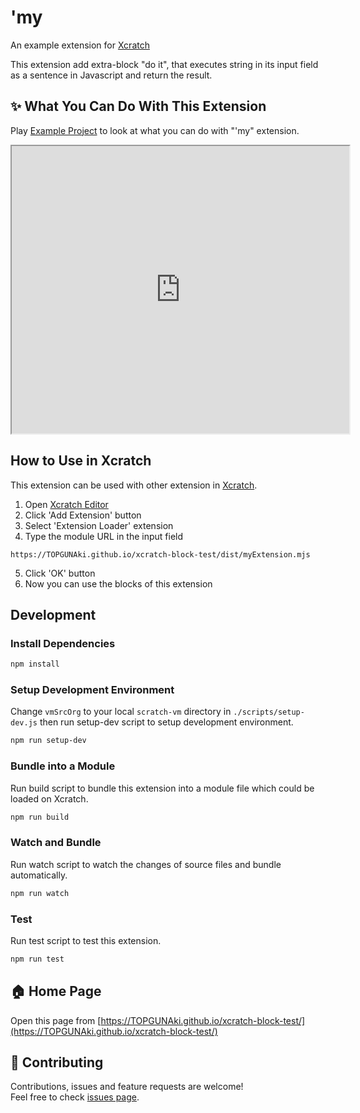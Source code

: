 # 'my
An example extension for [Xcratch](https://xcratch.github.io/)

This extension add extra-block "do it", that executes string in its input field as a sentence in Javascript and return the result.


## ✨ What You Can Do With This Extension

Play [Example Project](https://xcratch.github.io/editor/#https://TOPGUNAki.github.io/xcratch-block-test/projects/example.sb3) to look at what you can do with "'my" extension. 
<iframe src="https://xcratch.github.io/editor/player#https://TOPGUNAki.github.io/xcratch-block-test/projects/example.sb3" width="540px" height="460px"></iframe>


## How to Use in Xcratch

This extension can be used with other extension in [Xcratch](https://xcratch.github.io/). 
1. Open [Xcratch Editor](https://xcratch.github.io/editor)
2. Click 'Add Extension' button
3. Select 'Extension Loader' extension
4. Type the module URL in the input field 
```
https://TOPGUNAki.github.io/xcratch-block-test/dist/myExtension.mjs
```
5. Click 'OK' button
6. Now you can use the blocks of this extension


## Development

### Install Dependencies

```sh
npm install
```

### Setup Development Environment

Change ```vmSrcOrg``` to your local ```scratch-vm``` directory in ```./scripts/setup-dev.js``` then run setup-dev script to setup development environment.

```sh
npm run setup-dev
```

### Bundle into a Module

Run build script to bundle this extension into a module file which could be loaded on Xcratch.

```sh
npm run build
```

### Watch and Bundle

Run watch script to watch the changes of source files and bundle automatically.

```sh
npm run watch
```

### Test

Run test script to test this extension.

```sh
npm run test
```


## 🏠 Home Page

Open this page from [https://TOPGUNAki.github.io/xcratch-block-test/](https://TOPGUNAki.github.io/xcratch-block-test/)


## 🤝 Contributing

Contributions, issues and feature requests are welcome!<br />Feel free to check [issues page](https://github.com/TOPGUNAki/xcratch-block-test/issues). 
